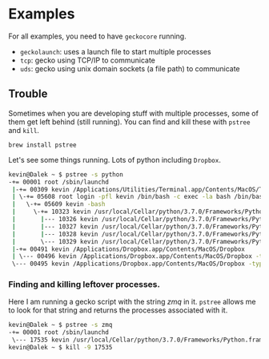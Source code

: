 # Examples

For all examples, you need to have `geckocore` running.

- `geckolaunch`: uses a launch file to start multiple processes
- `tcp`: gecko using TCP/IP to communicate
- `uds`: gecko using unix domain sockets (a file path) to communicate

## Trouble

Sometimes when you are developing stuff with multiple processes, some of them
get left behind (still running). You can find and kill these with `pstree` and
`kill`.

    brew install pstree

Let's see some things running. Lots of python including `Dropbox`.

```bash
kevin@Dalek ~ $ pstree -s python
-+= 00001 root /sbin/launchd
 |-+= 00309 kevin /Applications/Utilities/Terminal.app/Contents/MacOS/Terminal -psn_0_61455
 | \-+= 05608 root login -pfl kevin /bin/bash -c exec -la bash /bin/bash
 |   \-+= 05609 kevin -bash
 |     \-+= 10323 kevin /usr/local/Cellar/python/3.7.0/Frameworks/Python.framework/Versions/3.7/Resources/Python.app/Co
 |       |--- 10326 kevin /usr/local/Cellar/python/3.7.0/Frameworks/Python.framework/Versions/3.7/Resources/Python.app/
 |       |--- 10327 kevin /usr/local/Cellar/python/3.7.0/Frameworks/Python.framework/Versions/3.7/Resources/Python.app/
 |       |--- 10328 kevin /usr/local/Cellar/python/3.7.0/Frameworks/Python.framework/Versions/3.7/Resources/Python.app/
 |       \--- 10329 kevin /usr/local/Cellar/python/3.7.0/Frameworks/Python.framework/Versions/3.7/Resources/Python.app/
 |-+= 00491 kevin /Applications/Dropbox.app/Contents/MacOS/Dropbox
 | \--- 00496 kevin /Applications/Dropbox.app/Contents/MacOS/Dropbox -type:exit-monitor -python-version:2.7.11 -method:
 \--- 00495 kevin /Applications/Dropbox.app/Contents/MacOS/Dropbox -type:crashpad-handler --capture-python --no-upload-
```

### Finding and killing leftover processes.

Here I am running a gecko script with the string *zmq* in it. `pstree` allows
me to look for that string and returns the processes associated with it.

```bash
kevin@Dalek ~ $ pstree -s zmq
-+= 00001 root /sbin/launchd
 \--- 17535 kevin /usr/local/Cellar/python/3.7.0/Frameworks/Python.framework/Ve
kevin@Dalek ~ $ kill -9 17535
```
